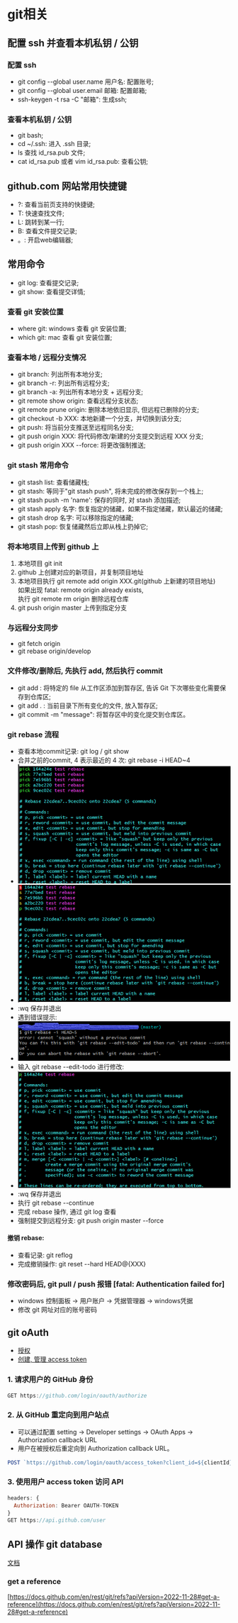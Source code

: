 # git相关
## 配置 ssh 并查看本机私钥 / 公钥
### 配置 ssh 
- git config --global user.name 用户名: 配置账号;
- git config --global user.email 邮箱: 配置邮箱;
- ssh-keygen -t rsa -C "邮箱": 生成ssh;

### 查看本机私钥 / 公钥
- git bash;
- cd ~/.ssh: 进入 .ssh 目录;
- ls 查找 id_rsa.pub 文件;
- cat id_rsa.pub 或者 vim id_rsa.pub: 查看公钥;

## github.com 网站常用快捷键
- ?: 查看当前页支持的快捷键;
- T: 快速查找文件;
- L: 跳转到某一行;
- B: 查看文件提交记录;
- 。: 开启web编辑器;

## 常用命令
- git log: 查看提交记录;
- git show: 查看提交详情;
### 查看 git 安装位置
- where git: windows 查看 git 安装位置;
- which git: mac 查看 git 安装位置;

### 查看本地 / 远程分支情况
- git branch: 列出所有本地分支;
- git branch -r: 列出所有远程分支;
- git branch -a: 列出所有本地分支 + 远程分支;
- git remote show origin: 查看远程分支状态;
- git remote prune origin: 删除本地依旧显示, 但远程已删除的分支;
- git checkout -b XXX: 本地新建一个分支，并切换到该分支;
- git push: 将当前分支推送至远程同名分支;
- git push origin XXX: 将代码修改/新建的分支提交到远程 XXX 分支;
- git push origin XXX --force: 将更改强制推送;

### git stash 常用命令
+ git stash list: 查看储藏栈;
+ git stash: 等同于"git stash push", 将未完成的修改保存到一个栈上;
+ git stash push -m 'name': 保存的同时, 对 stash 添加描述;
+ git stash apply 名字: 恢复指定的储藏，如果不指定储藏，默认最近的储藏;
+ git stash drop 名字: 可以移除指定的储藏;
+ git stash pop: 恢复储藏然后立即从栈上扔掉它;

### 将本地项目上传到 github 上
1. 本地项目 git init 
2. github 上创建对应的新项目，并复制项目地址
3. 本地项目执行 git remote add origin XXX.git(github 上新建的项目地址)  
如果出现 fatal: remote origin already exists,  
执行 git remote rm origin 删除远程仓库
4. git push origin master 上传到指定分支

### 与远程分支同步
+ git fetch origin
+ git rebase origin/develop

### 文件修改/删除后, 先执行 add, 然后执行 commit
- git add <filename>: 将特定的 file 从工作区添加到暂存区, 告诉 Git 下次哪些变化需要保存到仓库区;
- git add . : 当前目录下所有变化的文件, 放入暂存区;
- git commit <filename> -m "message": 将暂存区中的变化提交到仓库区。

### git rebase 流程
+ 查看本地commit记录: git log / git show 
+ 合并之前的commit, 4 表示最近的 4 次: git rebase -i HEAD~4 
+ ![git-rebase-1](../static/image/命令行/git相关/git-rebase-1.png)
+ ![git-rebase-2](../static/image/命令行/git相关/git-rebase-2.png)
+ :wq 保存并退出
+ 遇到错误提示:
+ ![错误提示](../static/image/命令行/git相关/git-rebase-3.png)
+ 输入 git rebase --edit-todo 进行修改:
+ ![修改](../static/image/命令行/git相关/git-rebase-4.png)
+ :wq 保存并退出
+ 执行 git rebase --continue
+ 完成 rebase 操作, 通过 git log 查看
+ 强制提交到远程分支: git push origin master --force
#### 撤销 rebase:
+ 查看记录: git reflog 
+ 完成撤销操作: git reset --hard HEAD@{XXX}

### 修改密码后, git pull / push 报错 [fatal: Authentication failed for]
+ windows 控制面板 -> 用户账户 -> 凭据管理器 -> windows凭据
+ 修改 git 网址对应的账号密码

## git oAuth
- [授权](https://docs.github.com/en/apps/oauth-apps/building-oauth-apps/authorizing-oauth-apps#device-flow)  
- [创建, 管理 access token](https://docs.github.com/en/authentication/keeping-your-account-and-data-secure/creating-a-personal-access-token)
### 1. 请求用户的 GitHub 身份
```javascript
GET https://github.com/login/oauth/authorize
```
### 2. 从 GitHub 重定向到用户站点
- 可以通过配置 setting -> Developer settings -> OAuth Apps -> Authorization callback URL
- 用户在被授权后重定向到 Authorization callback URL。
```javascript
POST `https://github.com/login/oauth/access_token?client_id=${clientId}&client_secret=${clientSecret}&code=${code}`
```
### 3. 使用用户 access token 访问 API
```javascript
headers: {
  Authorization: Bearer OAUTH-TOKEN
}
GET https://api.github.com/user
```

## API 操作 git database
[文档](https://docs.github.com/en/rest/git/blobs?apiVersion=2022-11-28)

### get a reference
[https://docs.github.com/en/rest/git/refs?apiVersion=2022-11-28#get-a-reference](https://docs.github.com/en/rest/git/refs?apiVersion=2022-11-28#get-a-reference)
